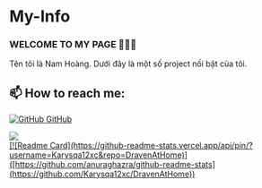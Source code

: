 # My-Info
### WELCOME TO MY PAGE 👋👋👋
Tên tôi là Nam Hoàng. Dưới đây là một số project nối bật của tôi.<br>
## 📫 How to reach me: 

[![GitHub](https://i.stack.imgur.com/tskMh.png) GitHub](https://github.com/) 
<div>
  <img align="center" src="https://github-readme-stats.vercel.app/api?username=Karysqa12xc&show_icons=true" />
</div>

<a href="https://github.com/Karysqa12xc/DravenAtHome">
  <!-- Change the `github-readme-stats.anuraghazra1.vercel.app` to `github-readme-stats.vercel.app`  -->
   [![Readme Card](https://github-readme-stats.vercel.app/api/pin/?username=Karysqa12xc&repo=DravenAtHome)]([https://github.com/anuraghazra/github-readme-stats](https://github.com/Karysqa12xc/DravenAtHome))
</a>    

